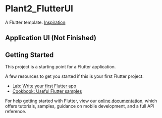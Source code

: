 # Plant2_FlutterUI
A Flutter template. <a target="_blank" href="https://dribbble.com/shots/14167159-Plants-App-UX-UI-Design">Inspiration</a>

## Application UI (Not Finished)

## Getting Started

This project is a starting point for a Flutter application.

A few resources to get you started if this is your first Flutter project:

- [Lab: Write your first Flutter app](https://flutter.dev/docs/get-started/codelab)
- [Cookbook: Useful Flutter samples](https://flutter.dev/docs/cookbook)

For help getting started with Flutter, view our
[online documentation](https://flutter.dev/docs), which offers tutorials,
samples, guidance on mobile development, and a full API reference.
